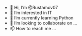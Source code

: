 - 👋 Hi, I’m @Rustamov07
- 👀 I’m interested in IT
- 🌱 I’m currently learning Python
- 💞️ I’m looking to collaborate on ...
- 📫 How to reach me ...

<!---
Rustamov07/Rustamov07 is a ✨ special ✨ repository because its `README.md` (this file) appears on your GitHub profile.
You can click the Preview link to take a look at your changes.
--->
